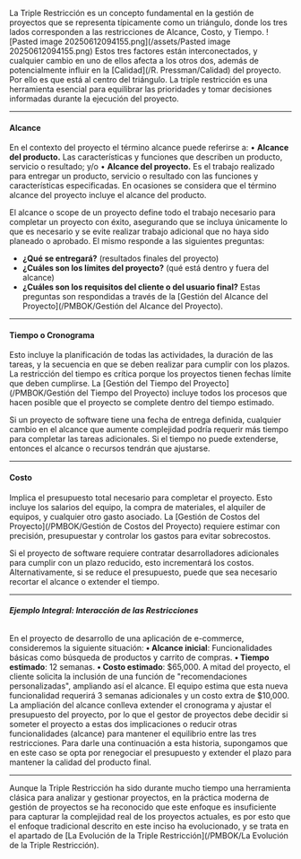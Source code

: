 La Triple Restricción es un concepto fundamental en la gestión de proyectos que se representa típicamente como un triángulo, donde los tres lados corresponden a las restricciones de Alcance, Costo, y Tiempo.
![Pasted image 20250612094155.png](/assets/Pasted image 20250612094155.png)
Estos tres factores están interconectados, y cualquier cambio en uno de ellos afecta a los otros dos, además de potencialmente influir en la [Calidad](/R. Pressman/Calidad) del proyecto. Por ello es que está al centro del triángulo. 
La triple restricción es una herramienta esencial para equilibrar las prioridades y tomar decisiones informadas durante la ejecución del proyecto.
****
#### **Alcance**
En el contexto del proyecto el término alcance puede referirse a: 
• **Alcance del producto.** Las características y funciones que describen un producto, servicio o resultado; y/o 
• **Alcance del proyecto.** Es el trabajo realizado para entregar un producto, servicio o resultado con las funciones y características especificadas. En ocasiones se considera que el término alcance del proyecto incluye el alcance del producto.

El alcance o scope de un proyecto define todo el trabajo necesario para completar un proyecto con éxito, asegurando que se incluya únicamente lo que es necesario y se evite realizar trabajo adicional que no haya sido planeado o aprobado. 
El mismo responde a las siguientes preguntas:
- **¿Qué se entregará?** (resultados finales del proyecto)
- **¿Cuáles son los límites del proyecto?** (qué está dentro y fuera del alcance)
- **¿Cuáles son los requisitos del cliente o del usuario final?**
Estas preguntas son respondidas a través de la [Gestión del Alcance del Proyecto](/PMBOK/Gestión del Alcance del Proyecto).
****
#### **Tiempo o Cronograma**
Esto incluye la planificación de todas las actividades, la duración de las tareas, y la secuencia en que se deben realizar para cumplir con los plazos. La restricción del tiempo es crítica porque los proyectos tienen fechas límite que deben cumplirse.
La [Gestión del Tiempo del Proyecto](/PMBOK/Gestión del Tiempo del Proyecto) incluye todos los procesos que hacen posible que el proyecto se complete dentro del tiempo estimado.

Si un proyecto de software tiene una fecha de entrega definida, cualquier cambio en el alcance que aumente complejidad podría requerir más tiempo para completar las tareas adicionales. Si el tiempo no puede extenderse, entonces el alcance o recursos tendrán que ajustarse.
****
#### **Costo**
Implica el presupuesto total necesario para completar el proyecto. Esto incluye los salarios del equipo, la compra de materiales, el alquiler de equipos, y cualquier otro gasto asociado.
La [Gestión de Costos del Proyecto](/PMBOK/Gestión de Costos del Proyecto) requiere estimar con precisión, presupuestar y controlar los gastos para evitar sobrecostos.

Si el proyecto de software requiere contratar desarrolladores adicionales para cumplir con un plazo reducido, esto incrementará los costos. Alternativamente, si se reduce el presupuesto, puede que sea necesario recortar el alcance o extender el tiempo.
****
###### **Ejemplo Integral: Interacción de las Restricciones**
En el proyecto de desarrollo de una aplicación de e-commerce, consideremos la siguiente situación: 
**• Alcance inicial**: Funcionalidades básicas como búsqueda de productos y carrito de compras. 
**• Tiempo estimado**: 12 semanas. 
**• Costo estimado**: $65,000. 
A mitad del proyecto, el cliente solicita la inclusión de una función de "recomendaciones personalizadas", ampliando así el alcance. El equipo estima que esta nueva funcionalidad requerirá 3 semanas adicionales y un costo extra de $10,000. La ampliación del alcance conlleva extender el cronograma y ajustar el presupuesto del proyecto, por lo que el gestor de proyectos debe decidir si someter el proyecto a estas dos implicaciones o reducir otras funcionalidades (alcance) para mantener el equilibrio entre las tres restricciones. Para darle una continuación a esta historia, supongamos que en este caso se opta por renegociar el presupuesto y extender el plazo para mantener la calidad del producto final.
****
Aunque la Triple Restricción ha sido durante mucho tiempo una herramienta clásica para analizar y gestionar proyectos, en la práctica moderna de gestión de proyectos se ha reconocido que este enfoque es insuficiente para capturar la complejidad real de los proyectos actuales, es por esto que el enfoque tradicional descrito en este inciso ha evolucionado, y se trata en el apartado de [La Evolución de la Triple Restricción](/PMBOK/La Evolución de la Triple Restricción).